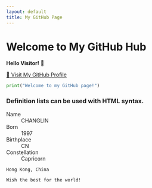 ```yaml
---
layout: default
title: My GitHub Page
---
```


# Welcome to My GitHub Hub

**Hello Visitor!** 👋

[🔗 Visit My GitHub Profile](https://github.com/ChanglinWu)

```python
print("Welcome to my GitHub page!")
```

### Definition lists can be used with HTML syntax.

<dl>
<dt>Name</dt>
<dd>CHANGLIN</dd>
<dt>Born</dt>
<dd>1997</dd>
<dt>Birthplace</dt>
<dd>CN</dd>
<dt>Constellation</dt>
<dd>Capricorn</dd>
</dl>

```
Hong Kong, China
```

```
Wish the best for the world!
```
